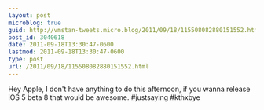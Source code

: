 ```yaml
---
layout: post
microblog: true
guid: http://vmstan-tweets.micro.blog/2011/09/18/115508082880151552.html
post_id: 3040618
date: 2011-09-18T13:30:47-0600
lastmod: 2011-09-18T13:30:47-0600
type: post
url: /2011/09/18/115508082880151552.html
---
```

Hey Apple, I don't have anything to do this afternoon, if you wanna release iOS 5 beta 8 that would be awesome. #justsaying #kthxbye
